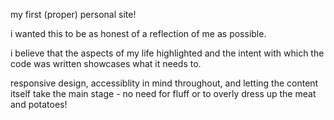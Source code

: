 my first (proper) personal site!

i wanted this to be as honest of a reflection of me as possible.

i believe that the aspects of my life highlighted and the intent with which the code was written showcases what it needs to.

responsive design, accessiblity in mind throughout, and letting the content itself take the main stage - no need for fluff or to overly
dress up the meat and potatoes!
